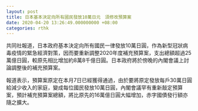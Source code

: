 ```yaml
---
layout: post
title: 日本基本決定向所有國民發放10萬日元　須修改預算案
date: 2020-04-20 13:26:49.000000000 +08:00
categories: rthk
---
```


共同社報道，日本政府基本決定向所有國民一律發放10萬日圓，作為新型冠狀病毒疫情的緊急經濟對策，因而要重新調整2020年度補充預算案，支出總額超過25萬億日圓，較原先相比增加約8萬8千億日圓。日本政府將於傍晚的內閣會議上討論調整後的補充預算案。

報道表示，預算案原定在本月7日已經獲得通過，由於要將原定發放每戶30萬日圓給減少收入的家庭，變成每位國民發放10萬日圓，內閣會議罕有重新敲定預算案，預計補充預算案總額，將比原先的16萬億日圓大幅增加，赤字國債發行額亦隨之擴大。
